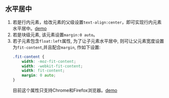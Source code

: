 ## 水平居中
1. 若是行内元素，给改元素的父级设置`text-align:center`，即可实现行内元素水平居中。[demo](text-align.html)
2. 若是块级元素, 该元素设置`margin:0 auto`。
3. 若子元素包含`float:left`属性, 为了让子元素水平居中, 则可让父元素宽度设置为`fit-content`,并且配合`margin`, 作如下设置:
    ```css
    .fit-content {
        width: -moz-fit-content;
        width: -webkit-fit-content;
        width: fit-content;
        margin: 0 auto;
    }
    ```
    目前这个属性只支持Chrome和Firefox浏览器。[demo](margin-auto-fit-content.html)
